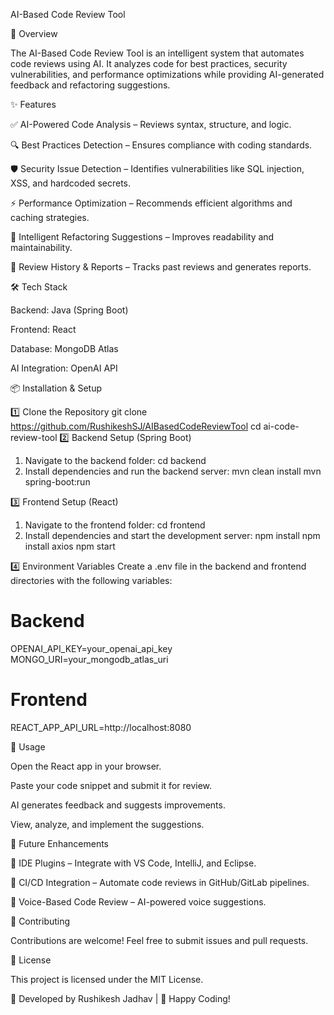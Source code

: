 AI-Based Code Review Tool

🚀 Overview

The AI-Based Code Review Tool is an intelligent system that automates code reviews using AI. It analyzes code for best practices, security vulnerabilities, and performance optimizations while providing AI-generated feedback and refactoring suggestions.

✨ Features

✅ AI-Powered Code Analysis – Reviews syntax, structure, and logic.

🔍 Best Practices Detection – Ensures compliance with coding standards.

🛡️ Security Issue Detection – Identifies vulnerabilities like SQL injection, XSS, and hardcoded secrets.

⚡ Performance Optimization – Recommends efficient algorithms and caching strategies.

🔄 Intelligent Refactoring Suggestions – Improves readability and maintainability.

📜 Review History & Reports – Tracks past reviews and generates reports.

🛠️ Tech Stack

Backend: Java (Spring Boot)

Frontend: React

Database: MongoDB Atlas

AI Integration: OpenAI API

📦 Installation & Setup

1️⃣ Clone the Repository
git clone https://github.com/RushikeshSJ/AIBasedCodeReviewTool
cd ai-code-review-tool
2️⃣ Backend Setup (Spring Boot)
1. Navigate to the backend folder:
  cd backend
2. Install dependencies and run the backend server:
   mvn clean install
   mvn spring-boot:run
   
3️⃣ Frontend Setup (React)
1. Navigate to the frontend folder:
   cd frontend
2. Install dependencies and start the development server:
   npm install
   npm install axios
   npm start
   
4️⃣ Environment Variables
Create a .env file in the backend and frontend directories with the following variables:
# Backend
OPENAI_API_KEY=your_openai_api_key
MONGO_URI=your_mongodb_atlas_uri

# Frontend
REACT_APP_API_URL=http://localhost:8080

🚀 Usage

Open the React app in your browser.

Paste your code snippet and submit it for review.

AI generates feedback and suggests improvements.

View, analyze, and implement the suggestions.

📌 Future Enhancements

🔧 IDE Plugins – Integrate with VS Code, IntelliJ, and Eclipse.

📡 CI/CD Integration – Automate code reviews in GitHub/GitLab pipelines.

🎤 Voice-Based Code Review – AI-powered voice suggestions.

🤝 Contributing

Contributions are welcome! Feel free to submit issues and pull requests.

📜 License

This project is licensed under the MIT License.

🎯 Developed by Rushikesh Jadhav | 🚀 Happy Coding!
